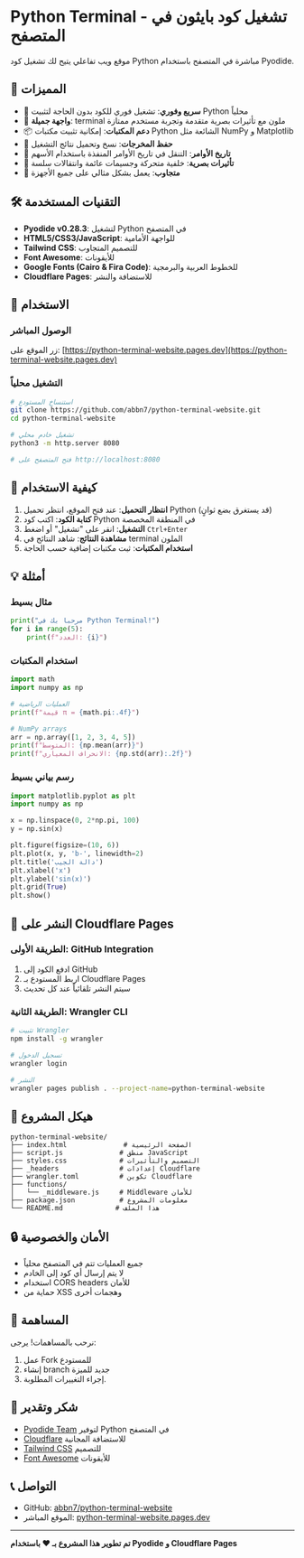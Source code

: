 # Python Terminal - تشغيل كود بايثون في المتصفح

موقع ويب تفاعلي يتيح لك تشغيل كود Python مباشرة في المتصفح باستخدام Pyodide.

## 🌟 المميزات

- 🚀 **سريع وفوري**: تشغيل فوري للكود بدون الحاجة لتثبيت Python محلياً
- 🎨 **واجهة جميلة**: terminal ملون مع تأثيرات بصرية متقدمة وتجربة مستخدم ممتازة
- 📦 **دعم المكتبات**: إمكانية تثبيت مكتبات Python الشائعة مثل NumPy و Matplotlib
- 💾 **حفظ المخرجات**: نسخ وتحميل نتائج التشغيل
- 🔄 **تاريخ الأوامر**: التنقل في تاريخ الأوامر المنفذة باستخدام الأسهم
- 🌈 **تأثيرات بصرية**: خلفية متحركة وجسيمات عائمة وانتقالات سلسة
- 📱 **متجاوب**: يعمل بشكل مثالي على جميع الأجهزة

## 🛠️ التقنيات المستخدمة

- **Pyodide v0.28.3**: لتشغيل Python في المتصفح
- **HTML5/CSS3/JavaScript**: للواجهة الأمامية
- **Tailwind CSS**: للتصميم المتجاوب
- **Font Awesome**: للأيقونات
- **Google Fonts (Cairo & Fira Code)**: للخطوط العربية والبرمجية
- **Cloudflare Pages**: للاستضافة والنشر

## 🚀 الاستخدام

### الوصول المباشر
زر الموقع على: [https://python-terminal-website.pages.dev](https://python-terminal-website.pages.dev)

### التشغيل محلياً
```bash
# استنساخ المستودع
git clone https://github.com/abbn7/python-terminal-website.git
cd python-terminal-website

# تشغيل خادم محلي
python3 -m http.server 8080

# فتح المتصفح على http://localhost:8080
```

## 📝 كيفية الاستخدام

1. **انتظار التحميل**: عند فتح الموقع، انتظر تحميل Python (قد يستغرق بضع ثوانٍ)
2. **كتابة الكود**: اكتب كود Python في المنطقة المخصصة
3. **التشغيل**: انقر على "تشغيل" أو اضغط `Ctrl+Enter`
4. **مشاهدة النتائج**: شاهد النتائج في terminal الملون
5. **استخدام المكتبات**: ثبت مكتبات إضافية حسب الحاجة

## 💡 أمثلة

### مثال بسيط
```python
print("مرحبا بك في Python Terminal!")
for i in range(5):
    print(f"العدد: {i}")
```

### استخدام المكتبات
```python
import math
import numpy as np

# العمليات الرياضية
print(f"قيمة π = {math.pi:.4f}")

# NumPy arrays
arr = np.array([1, 2, 3, 4, 5])
print(f"المتوسط: {np.mean(arr)}")
print(f"الانحراف المعياري: {np.std(arr):.2f}")
```

### رسم بياني بسيط
```python
import matplotlib.pyplot as plt
import numpy as np

x = np.linspace(0, 2*np.pi, 100)
y = np.sin(x)

plt.figure(figsize=(10, 6))
plt.plot(x, y, 'b-', linewidth=2)
plt.title('دالة الجيب')
plt.xlabel('x')
plt.ylabel('sin(x)')
plt.grid(True)
plt.show()
```

## 🔧 النشر على Cloudflare Pages

### الطريقة الأولى: GitHub Integration
1. ادفع الكود إلى GitHub
2. اربط المستودع بـ Cloudflare Pages
3. سيتم النشر تلقائياً عند كل تحديث

### الطريقة الثانية: Wrangler CLI
```bash
# تثبيت Wrangler
npm install -g wrangler

# تسجيل الدخول
wrangler login

# النشر
wrangler pages publish . --project-name=python-terminal-website
```

## 📁 هيكل المشروع

```
python-terminal-website/
├── index.html              # الصفحة الرئيسية
├── script.js              # منطق JavaScript
├── styles.css             # التصميم والتأثيرات
├── _headers               # إعدادات Cloudflare
├── wrangler.toml          # تكوين Cloudflare
├── functions/
│   └── _middleware.js     # Middleware للأمان
├── package.json           # معلومات المشروع
└── README.md             # هذا الملف
```

## 🔒 الأمان والخصوصية

- جميع العمليات تتم في المتصفح محلياً
- لا يتم إرسال أي كود إلى الخادم
- استخدام CORS headers للأمان
- حماية من XSS وهجمات أخرى

## 🤝 المساهمة

نرحب بالمساهمات! يرجى:

1. عمل Fork للمستودع
2. إنشاء branch جديد للميزة
3. إجراء التغييرات المطلوبة.

## 🙏 شكر وتقدير

- [Pyodide Team](https://pyodide.org/) لتوفير Python في المتصفح
- [Cloudflare](https://pages.cloudflare.com/) للاستضافة المجانية
- [Tailwind CSS](https://tailwindcss.com/) للتصميم
- [Font Awesome](https://fontawesome.com/) للأيقونات

## 📞 التواصل

- GitHub: [abbn7/python-terminal-website](https://github.com/abbn7/python-terminal-website)
- الموقع المباشر: [python-terminal-website.pages.dev](https://python-terminal-website.pages.dev)

---

**تم تطوير هذا المشروع بـ ❤️ باستخدام Pyodide و Cloudflare Pages**
